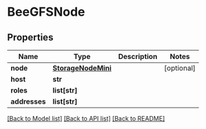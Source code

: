 # BeeGFSNode

## Properties

Name | Type | Description | Notes
------------ | ------------- | ------------- | -------------
**node** | [**StorageNodeMini**](StorageNodeMini.md) |  | [optional] 
**host** | **str** |  | 
**roles** | **list[str]** |  | 
**addresses** | **list[str]** |  | 

[[Back to Model list]](../#documentation-for-models) [[Back to API list]](../#documentation-for-api-endpoints) [[Back to README]](../)


